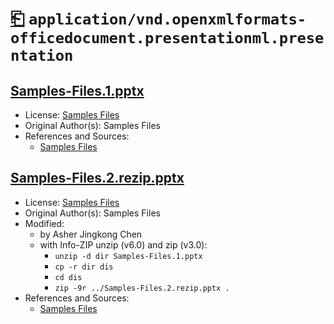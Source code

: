# [⎗](../../../../README.md) `application/vnd.openxmlformats-officedocument.presentationml.presentation`

## [Samples-Files.1.pptx](../files/Samples-Files.1.pptx)

- License: [Samples Files](./LICENSE.1.txt)
- Original Author(s): Samples Files
- References and Sources:
  - [Samples Files](https://samples-files.com/samples/Documents/pptx/sample2.pptx)

## [Samples-Files.2.rezip.pptx](../files/Samples-Files.2.rezip.pptx)

- License: [Samples Files](./LICENSE.1.txt)
- Original Author(s): Samples Files
- Modified:
  - by Asher Jingkong Chen
  - with Info-ZIP unzip (v6.0) and zip (v3.0):
    - `unzip -d dir Samples-Files.1.pptx`
    - `cp -r dir dis`
    - `cd dis`
    - `zip -9r ../Samples-Files.2.rezip.pptx .`
- References and Sources:
  - [Samples Files](https://samples-files.com/samples/Documents/pptx/sample2.pptx)
